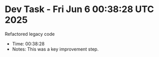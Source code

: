 # Dev Task - Fri Jun  6 00:38:28 UTC 2025
Refactored legacy code
- Time: 00:38:28
- Notes: This was a key improvement step.
